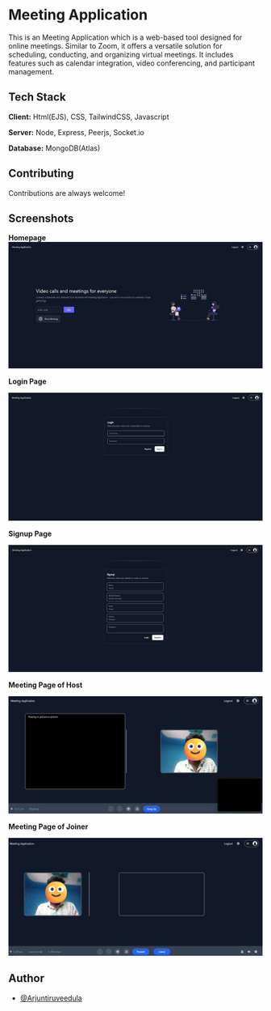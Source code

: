 
# Meeting Application

This is an Meeting Application which is a web-based tool designed for online meetings. Similar to Zoom, it offers a versatile solution for scheduling, conducting, and organizing virtual meetings. It includes features such as calendar integration, video conferencing, and participant management. 


## Tech Stack

**Client:** Html(EJS), CSS, TailwindCSS, Javascript

**Server:** Node, Express, Peerjs, Socket.io

**Database:** MongoDB(Atlas)


## Contributing

Contributions are always welcome!


## Screenshots

**Homepage**
![alt text](image.png)


**Login Page**

![alt text](image-1.png)


**Signup Page**

![alt text](image-2.png)

**Meeting Page of Host**

![alt text](Meeting_Page_Host.png)

**Meeting Page of Joiner**

![alt text](meeting_page_joiner.png)


## Author

- [@Arjuntiruveedula](https://www.github.com/Arjuntiruveedula)

